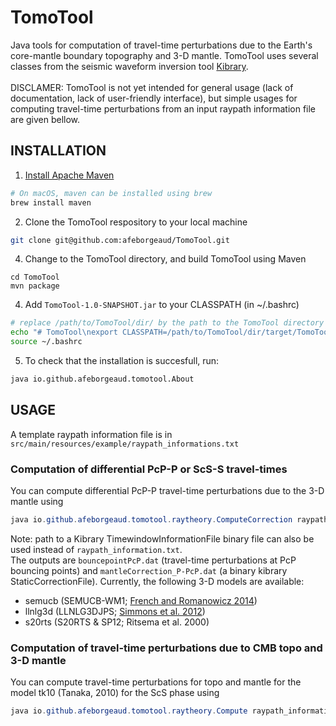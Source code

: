 # TomoTool
Java tools for computation of travel-time perturbations due to the Earth's core-mantle boundary topography and 3-D mantle. TomoTool uses several classes from the seismic waveform inversion tool [Kibrary](https://github.com/kensuke1984/Kibrary).<br><br>
DISCLAMER: TomoTool is not yet intended for general usage (lack of documentation, lack of user-friendly interface), but simple usages for computing travel-time perturbations from an input raypath information file are given bellow.

## INSTALLATION
1. [Install Apache Maven](https://maven.apache.org/download.cgi)
```bash
# On macOS, maven can be installed using brew
brew install maven
````
2. Clone the TomoTool respository to your local machine
```bash
git clone git@github.com:afeborgeaud/TomoTool.git
```
4. Change to the TomoTool directory, and build TomoTool using Maven
```
cd TomoTool
mvn package
```
4. Add ```TomoTool-1.0-SNAPSHOT.jar``` to your CLASSPATH (in ~/.bashrc)
```bash
# replace /path/to/TomoTool/dir/ by the path to the TomoTool directory cloned in step 3
echo "# TomoTool\nexport CLASSPATH=/path/to/TomoTool/dir/target/TomoTool-1.0-SNAPSHOT.jar:$CLASSPATH" >> ~/.bashrc
source ~/.bashrc
```
5. To check that the installation is succesfull, run:
```bash
java io.github.afeborgeaud.tomotool.About
```

## USAGE
A template raypath information file is in ```src/main/resources/example/raypath_informations.txt```<br>

### Computation of differential PcP-P or ScS-S travel-times
You can compute differential PcP-P travel-time perturbations due to the 3-D mantle using
```java
java io.github.afeborgeaud.tomotool.raytheory.ComputeCorrection raypath_informations.txt semucb pcp
```
Note: path to a Kibrary TimewindowInformationFile binary file can also be used instead of ```raypath_information.txt```.<br>
The outputs are ```bouncepointPcP.dat``` (travel-time perturbations at PcP bouncing points) and ```mantleCorrection_P-PcP.dat``` (a binary kibrary StaticCorrectionFile). Currently, the following 3-D models are available:
- semucb (SEMUCB-WM1; [French and Romanowicz 2014](https://academic.oup.com/gji/article/199/3/1303/612270))
- llnlg3d (LLNLG3DJPS; [Simmons et al. 2012](https://agupubs.onlinelibrary.wiley.com/doi/full/10.1029/2012JB009525))
- s20rts (S20RTS & SP12; Ritsema et al. 2000)

### Computation of travel-time perturbations due to CMB topo and 3-D mantle
You can compute travel-time perturbations for topo and mantle for the model tk10 (Tanaka, 2010) for the ScS phase using
```java
java io.github.afeborgeaud.tomotool.raytheory.Compute raypath_informations.txt tk10 ScS
```
